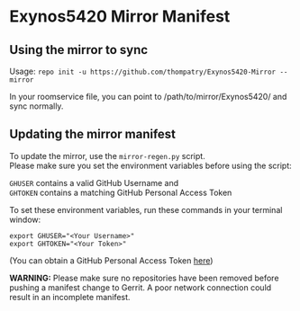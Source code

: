 # Exynos5420 Mirror Manifest

## Using the mirror to sync

Usage: `repo init -u https://github.com/thompatry/Exynos5420-Mirror --mirror`

In your roomservice file, you can point to /path/to/mirror/Exynos5420/ and sync normally.

## Updating the mirror manifest

To update the mirror, use the `mirror-regen.py` script.  
Please make sure you set the environment variables before using the script:

`GHUSER` contains a valid GitHub Username and  
`GHTOKEN` contains a matching GitHub Personal Access Token  
  
To set these environment variables, run these commands in your terminal window:  

```
export GHUSER="<Your Username>"
export GHTOKEN="<Your Token>"
```

(You can obtain a GitHub Personal Access Token [here](https://github.com/settings/tokens))

**WARNING:** Please make sure no repositories have been removed before pushing a manifest change to Gerrit. A poor network connection could result in an incomplete manifest.
